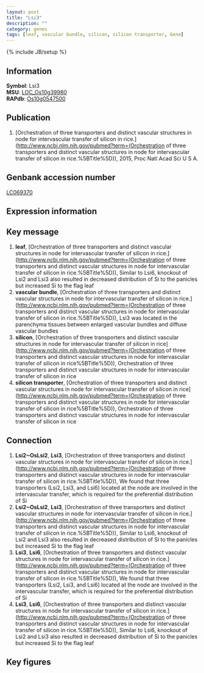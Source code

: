 ```yaml
---
layout: post
title: "Lsi3"
description: ""
category: genes
tags: [leaf, vascular bundle, silicon, silicon transporter, Gene]
---
```

{% include JB/setup %}

## Information
__Symbol__: Lsi3  
__MSU__: [LOC_Os10g39980](http://rice.plantbiology.msu.edu/cgi-bin/ORF_infopage.cgi?orf=LOC_Os10g39980)  
__RAPdb__: [Os10g0547500](http://rapdb.dna.affrc.go.jp/viewer/gbrowse_details/irgsp1?name=Os10g0547500)  

## Publication
1. [Orchestration of three transporters and distinct vascular structures in node for intervascular transfer of silicon in rice.](http://www.ncbi.nlm.nih.gov/pubmed?term=(Orchestration of three transporters and distinct vascular structures in node for intervascular transfer of silicon in rice.%5BTitle%5D)), 2015, Proc Natl Acad Sci U S A.

## Genbank accession number
[LC069370](http://www.ncbi.nlm.nih.gov/nuccore/LC069370)

## Expression information

## Key message
1. __leaf__, [Orchestration of three transporters and distinct vascular structures in node for intervascular transfer of silicon in rice.](http://www.ncbi.nlm.nih.gov/pubmed?term=(Orchestration of three transporters and distinct vascular structures in node for intervascular transfer of silicon in rice.%5BTitle%5D)),  Similar to Lsi6, knockout of Lsi2 and Lsi3 also resulted in decreased distribution of Si to the panicles but increased Si to the flag leaf
2. __vascular bundle__, [Orchestration of three transporters and distinct vascular structures in node for intervascular transfer of silicon in rice.](http://www.ncbi.nlm.nih.gov/pubmed?term=(Orchestration of three transporters and distinct vascular structures in node for intervascular transfer of silicon in rice.%5BTitle%5D)),  Lsi3 was located in the parenchyma tissues between enlarged vascular bundles and diffuse vascular bundles
3. __silicon__, [Orchestration of three transporters and distinct vascular structures in node for  intervascular transfer of silicon in rice](http://www.ncbi.nlm.nih.gov/pubmed?term=(Orchestration of three transporters and distinct vascular structures in node for  intervascular transfer of silicon in rice%5BTitle%5D)), Orchestration of three transporters and distinct vascular structures in node for  intervascular transfer of silicon in rice
4. __silicon transporter__, [Orchestration of three transporters and distinct vascular structures in node for  intervascular transfer of silicon in rice](http://www.ncbi.nlm.nih.gov/pubmed?term=(Orchestration of three transporters and distinct vascular structures in node for  intervascular transfer of silicon in rice%5BTitle%5D)), Orchestration of three transporters and distinct vascular structures in node for  intervascular transfer of silicon in rice

## Connection
1. __Lsi2~OsLsi2__, __Lsi3__, [Orchestration of three transporters and distinct vascular structures in node for intervascular transfer of silicon in rice.](http://www.ncbi.nlm.nih.gov/pubmed?term=(Orchestration of three transporters and distinct vascular structures in node for intervascular transfer of silicon in rice.%5BTitle%5D)),  We found that three transporters (Lsi2, Lsi3, and Lsi6) located at the node are involved in the intervascular transfer, which is required for the preferential distribution of Si
2. __Lsi2~OsLsi2__, __Lsi3__, [Orchestration of three transporters and distinct vascular structures in node for intervascular transfer of silicon in rice.](http://www.ncbi.nlm.nih.gov/pubmed?term=(Orchestration of three transporters and distinct vascular structures in node for intervascular transfer of silicon in rice.%5BTitle%5D)),  Similar to Lsi6, knockout of Lsi2 and Lsi3 also resulted in decreased distribution of Si to the panicles but increased Si to the flag leaf
3. __Lsi3__, __Lsi6__, [Orchestration of three transporters and distinct vascular structures in node for intervascular transfer of silicon in rice.](http://www.ncbi.nlm.nih.gov/pubmed?term=(Orchestration of three transporters and distinct vascular structures in node for intervascular transfer of silicon in rice.%5BTitle%5D)),  We found that three transporters (Lsi2, Lsi3, and Lsi6) located at the node are involved in the intervascular transfer, which is required for the preferential distribution of Si
4. __Lsi3__, __Lsi6__, [Orchestration of three transporters and distinct vascular structures in node for intervascular transfer of silicon in rice.](http://www.ncbi.nlm.nih.gov/pubmed?term=(Orchestration of three transporters and distinct vascular structures in node for intervascular transfer of silicon in rice.%5BTitle%5D)),  Similar to Lsi6, knockout of Lsi2 and Lsi3 also resulted in decreased distribution of Si to the panicles but increased Si to the flag leaf

## Key figures


